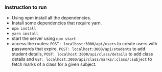 ### Instruction to run

- Using npm install all the dependencies.
- Install some dependencies that require yarn.
- `npm install`
- `yarn install`
- start the server using `npm start`
- access the routes: `POST: localhost:3000/api/users` to create users with passwords that expire, `POST: localhost:3000/api/students` to add student details, `POST: localhost:3000/api/class/details` to add class details and `GET: localhost:3000/api/class/marks/:class/:subject` to fetch marks of a class for a given subject.